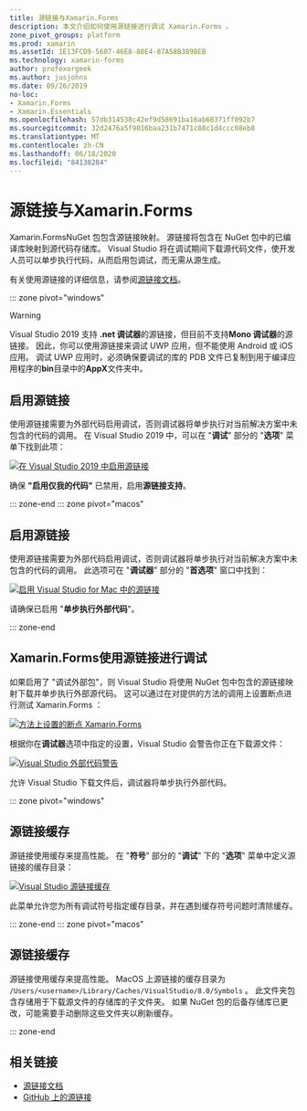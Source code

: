 ```yaml
---
title: 源链接与Xamarin.Forms
description: 本文介绍如何使用源链接进行调试 Xamarin.Forms 。
zone_pivot_groups: platform
ms.prod: xamarin
ms.assetId: 1E13FCD9-5607-46E8-80E4-87A58B389BEB
ms.technology: xamarin-forms
author: profexorgeek
ms.author: jusjohns
ms.date: 09/26/2019
no-loc:
- Xamarin.Forms
- Xamarin.Essentials
ms.openlocfilehash: 57db314538c42ef9d58691ba16ab68371ff092b7
ms.sourcegitcommit: 32d2476a5f9016baa231b7471c88c1d4ccc08eb8
ms.translationtype: MT
ms.contentlocale: zh-CN
ms.lasthandoff: 06/18/2020
ms.locfileid: "84138284"
---
```

# <a name="source-link-with-xamarinforms"></a>源链接与Xamarin.Forms

Xamarin.FormsNuGet 包包含源链接映射。 源链接将包含在 NuGet 包中的已编译库映射到源代码存储库。 Visual Studio 将在调试期间下载源代码文件，使开发人员可以单步执行代码，从而启用包调试，而无需从源生成。

有关使用源链接的详细信息，请参阅[源链接文档](/dotnet/standard/library-guidance/sourcelink)。

::: zone pivot="windows"

> [!WARNING]
> Visual Studio 2019 支持 **.net 调试器**的源链接，但目前不支持**Mono 调试器**的源链接。 因此，你可以使用源链接来调试 UWP 应用，但不能使用 Android 或 iOS 应用。 调试 UWP 应用时，必须确保要调试的库的 PDB 文件已复制到用于编译应用程序的**bin**目录中的**AppX**文件夹中。

## <a name="enable-source-link"></a>启用源链接

使用源链接需要为外部代码启用调试，否则调试器将单步执行对当前解决方案中未包含的代码的调用。 在 Visual Studio 2019 中，可以在 "**调试**" 部分的 "**选项**" 菜单下找到此项：

[![在 Visual Studio 2019 中启用源链接](sourcelink-images/sourcelink-enable-pc-cropped.png)](sourcelink-images/sourcelink-enable-pc.png#lightbox)

确保 **"启用仅我的代码"** 已禁用，启用**源链接支持**。

::: zone-end
::: zone pivot="macos"

## <a name="enable-source-link"></a>启用源链接

使用源链接需要为外部代码启用调试，否则调试器将单步执行对当前解决方案中未包含的代码的调用。 此选项可在 "**调试器**" 部分的 "**首选项**" 窗口中找到：

[![启用 Visual Studio for Mac 中的源链接](sourcelink-images/sourcelink-enable-mac-cropped.png)](sourcelink-images/sourcelink-enable-mac.png#lightbox)

请确保已启用 "**单步执行外部代码**"。

::: zone-end

## <a name="debug-xamarinforms-using-source-link"></a>Xamarin.Forms使用源链接进行调试

如果启用了 "调试外部包"，则 Visual Studio 将使用 NuGet 包中包含的源链接映射下载并单步执行外部源代码。 这可以通过在对提供的方法的调用上设置断点进行测试 Xamarin.Forms ：

[![方法上设置的断点 Xamarin.Forms](sourcelink-images/breakpoint-cropped.png)](sourcelink-images/external-code-available.png#lightbox)

根据你在**调试器**选项中指定的设置，Visual Studio 会警告你正在下载源文件：

[![Visual Studio 外部代码警告](sourcelink-images/external-code-cropped.png)](sourcelink-images/external-code-available.png#lightbox)

允许 Visual Studio 下载文件后，调试器将单步执行外部代码。

::: zone pivot="windows"

## <a name="source-link-caching"></a>源链接缓存

源链接使用缓存来提高性能。 在 "**符号**" 部分的 "**调试**" 下的 "**选项**" 菜单中定义源链接的缓存目录：

[![Visual Studio 源链接缓存](sourcelink-images/sourcelink-caching-pc-cropped.png)](sourcelink-images/sourcelink-caching-pc.png#lightbox)

此菜单允许您为所有调试符号指定缓存目录，并在遇到缓存符号问题时清除缓存。

::: zone-end
::: zone pivot="macos"

## <a name="source-link-caching"></a>源链接缓存

源链接使用缓存来提高性能。 MacOS 上源链接的缓存目录为 `/Users/<username>/Library/Caches/VisualStudio/8.0/Symbols` 。 此文件夹包含存储用于下载源文件的存储库的子文件夹。 如果 NuGet 包的后备存储库已更改，可能需要手动删除这些文件夹以刷新缓存。

::: zone-end

## <a name="related-links"></a>相关链接

- [源链接文档](/dotnet/standard/library-guidance/sourcelink)
- [GitHub 上的源链接](https://github.com/dotnet/sourcelink)
